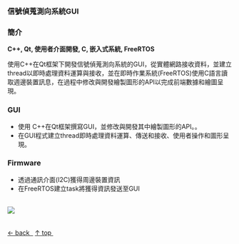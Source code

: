 ### 信號偵蒐測向系統GUI
### 簡介

**C++, Qt, 使用者介面開發, C, 嵌入式系統, FreeRTOS**

使用C++在Qt框架下開發信號偵蒐測向系統的GUI，從實體網路接收資料，並建立thread以即時處理資料運算與接收，並在即時作業系統(FreeRTOS)使用C語言讀取週邊裝置訊息，在過程中修改與開發繪製圖形的API以完成前端數據和繪圖呈現。


### GUI
* 使用 C++在Qt框架撰寫GUI，並修改與開發其中繪製圖形的API。。
* 在GUI程式建立thread即時處理資料運算、傳送和接收、使用者操作和圖形呈現。
  
### Firmware
* 透過通訊介面(I2C)獲得周邊裝置資訊
* 在FreeRTOS建立task將獲得資訊發送至GUI

<br>
<img src="/images/GUI.png"/>


<br>
<br>
<br>
<nav class="pagination" role="navigation">
    <a class="previous pagination__newer btn btn-small btn-tertiary" href="../"> &larr;&nbsp;back&nbsp;&nbsp;</a>
    <a class="previous pagination__newer btn btn-small btn-tertiary" href="#top"> &uarr;&nbsp;top&nbsp;</a>
</nav>

<br>
